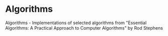 Algorithms
==========

Algorithms - Implementations of selected algorithms from "Essential Algorithms: A Practical Approach to Computer Algorithms" by Rod Stephens
